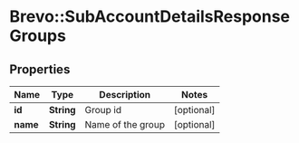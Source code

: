 # Brevo::SubAccountDetailsResponseGroups

## Properties
Name | Type | Description | Notes
------------ | ------------- | ------------- | -------------
**id** | **String** | Group id | [optional] 
**name** | **String** | Name of the group | [optional] 



